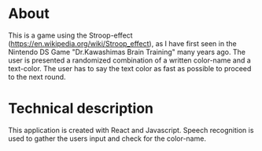 # About
This is a game using the Stroop-effect (https://en.wikipedia.org/wiki/Stroop_effect), as I have first seen in the Nintendo DS Game "Dr.Kawashimas Brain Training" many years ago. The user is presented a randomized combination of a written color-name and a text-color. The user has to say the text color as fast as possible to proceed to the next round.

# Technical description
This application is created with React and Javascript. Speech recognition is used to gather the users input and check for the color-name.